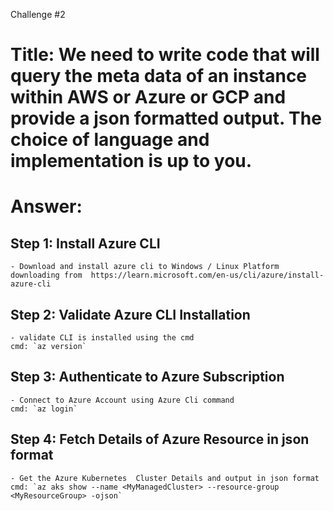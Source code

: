 Challenge #2
# Title: We need to write code that will query the meta data of an instance within AWS or Azure or GCP and provide a json formatted output. The choice of language and implementation is up to you.

# Answer: 
## Step 1: Install Azure CLI 
	- Download and install azure cli to Windows / Linux Platform  downloading from  https://learn.microsoft.com/en-us/cli/azure/install-azure-cli

## Step 2: Validate Azure CLI Installation
	- validate CLI is installed using the cmd 
	cmd: `az version`

## Step 3: Authenticate to Azure Subscription
	- Connect to Azure Account using Azure Cli command
	cmd: `az login`

## Step 4: Fetch Details of Azure Resource in json format
	- Get the Azure Kubernetes  Cluster Details and output in json format 
	cmd: `az aks show --name <MyManagedCluster> --resource-group <MyResourceGroup> -ojson`
